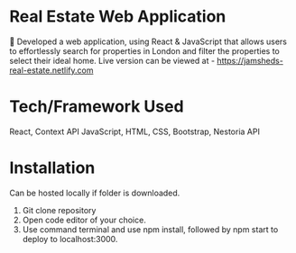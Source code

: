 # Real Estate Web Application
	Developed a web application, using React & JavaScript that allows users to effortlessly search for properties in London and filter the properties to select their ideal home. Live version can be viewed at - https://jamsheds-real-estate.netlify.com

# Tech/Framework Used
React,
Context API
JavaScript,
HTML,
CSS,
Bootstrap,
Nestoria API

# Installation
Can be hosted locally if folder is downloaded.
  1. Git clone repository 
  2. Open code editor of your choice.
  3. Use command terminal and use npm install, followed by npm start to deploy to localhost:3000.


